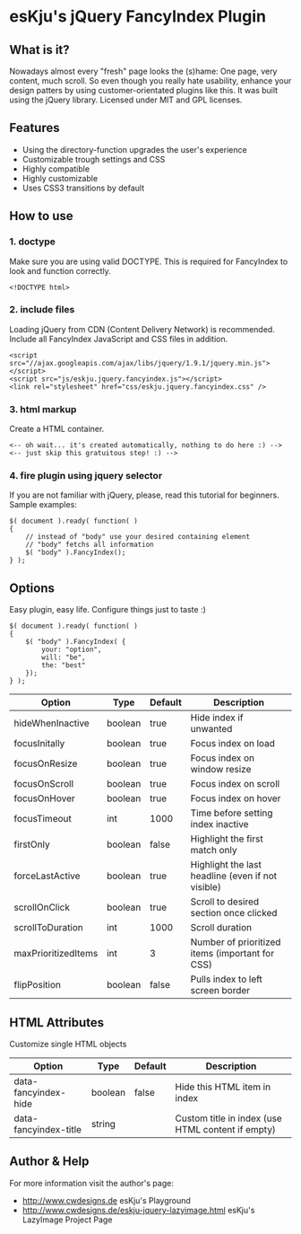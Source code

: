 # esKju's jQuery FancyIndex Plugin

## What is it?

Nowadays almost every "fresh" page looks the (s)hame: One page, very content, much scroll. So even though you really hate usability, enhance your design patters by using customer-orientated plugins like this.
It was built using the jQuery library. Licensed under MIT and GPL licenses.

## Features

+ Using the directory-function upgrades the user's experience
+ Customizable trough settings and CSS
+ Highly compatible
+ Highly customizable
+ Uses CSS3 transitions by default

## How to use

### 1. doctype

Make sure you are using valid DOCTYPE. This is required for FancyIndex to look and function correctly.

```
<!DOCTYPE html>
```

### 2. include files

Loading jQuery from CDN (Content Delivery Network) is recommended.
Include all FancyIndex JavaScript and CSS files in addition.

```
<script src="//ajax.googleapis.com/ajax/libs/jquery/1.9.1/jquery.min.js"></script>
<script src="js/eskju.jquery.fancyindex.js"></script>
<link rel="stylesheet" href="css/eskju.jquery.fancyindex.css" />
```

### 3. html markup

Create a HTML container.

```
<-- oh wait... it's created automatically, nothing to do here :) -->
<-- just skip this gratuitous step! :) -->
```

### 4. fire plugin using jquery selector

If you are not familiar with jQuery, please, read this tutorial for beginners.
Sample examples:

```
$( document ).ready( function( )
{
	// instead of "body" use your desired containing element
	// "body" fetchs all information
	$( "body" ).FancyIndex(); 
} );
```


## Options

Easy plugin, easy life. Configure things just to taste :)

```
$( document ).ready( function( )
{
	$( "body" ).FancyIndex( {
		your: "option",
		will: "be",
		the: "best"
	});
} );
```

| Option | Type | Default | Description |
|---------------------|---------|-------|---------------------------------------------------|
| hideWhenInactive | boolean | true | Hide index if unwanted |
| focusInitally | boolean | true | Focus index on load |
| focusOnResize | boolean | true | Focus index on window resize |
| focusOnScroll | boolean | true | Focus index on scroll |
| focusOnHover | boolean | true | Focus index on hover |
| focusTimeout | int | 1000 | Time before setting index inactive |
| firstOnly | boolean | false | Highlight the first match only |
| forceLastActive | boolean | true | Highlight the last headline (even if not visible) |
| scrollOnClick | boolean | true | Scroll to desired section once clicked |
| scrollToDuration | int | 1000 | Scroll duration |
| maxPrioritizedItems | int | 3 | Number of prioritized items (important for CSS) |
| flipPosition | boolean | false | Pulls index to left screen border |

## HTML Attributes

Customize single HTML objects

| Option | Type | Default | Description |
|---------------------|---------|-------|---------------------------------------------------|
| data-fancyindex-hide | boolean | false | Hide this HTML item in index |
| data-fancyindex-title | string | | Custom title in index (use HTML content if empty) |


## Author & Help

For more information visit the author's page:

+ <http://www.cwdesigns.de> esKju's Playground
+ <http://www.cwdesigns.de/eskju-jquery-lazyimage.html> esKju's LazyImage Project Page
